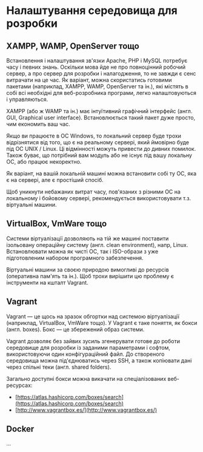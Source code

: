 
# Налаштування середовища для розробки

## XAMPP, WAMP, OpenServer тощо

Встановлення і налаштування зв'язки Apache, PHP і MySQL потребує часу і певних знань. Оскільки мова йде не про повноцінний робочий сервер, а про сервер для розробки і налагодження, то не завжди є сенс витрачати на це час. Як варіант, можна скористатись готовими пакетами (наприклад, XAMPP, WAMP, OpenServer та ін.), які містять в собі всі необхідні для веб-розробника програми, легко налаштовуються і управляються.

XAMPP (або ж WAMP та ін.) має інтуїтивний графічний інтерфейс (англ. GUI, Graphical user interface). Встановлюється такий пакет дуже просто, чим економить ваш час.

Якщо ви працюєте в ОС Windows, то локальний сервер буде трохи відрізнятися від того, що є на реальному сервері, який ймовірно буде під ОС UNIX / Linux. Ці відмінності можуть привести до дивних помилок. Також буває, що потрібний вам модуль або не існує під вашу локальну ОС, або працює некоректно.

Як варіант, на вашій локальній машині можна встановити собі ту ОС, яка є на сервері, але є простіший спосіб.

Щоб уникнути небажаних витрат часу, пов'язаних з різними ОС на локальному і бойовому сервері, рекомендується використовувати т.з. віртуальні машини.

## VirtualBox, VmWare тощо

Системи віртуалізації дозволяють на тій же машині поставити ізольовану операційну систему (англ. clean environment), напр, Linux. Встановлювати можна як чисті ОС, так і ISO-образи з уже підготовленим набором програмного забезпечення.

Віртуальні машини за своєю природою вимогливі до ресурсів (оперативна пам'ять та ін.). Щоб трохи вирішити цю проблему є інструменти на кшталт Vagrant.

## Vagrant

Vagrant — це щось на зразок обгортки над системою віртуалізації (наприклад, VirtualBox,  VmWare тощо). У Vagrant є таке поняття, як бокси (англ. boxes). Бокс — це збережений образ системи.

Vagrant дозволяє без зайвих зусиль згенерувати готове до роботи середовище для розробки із заданими параметрами і софтом, використовуючи один конфігураційний файл. До створеного середовища можна під'єднюватись через SSH, а також копіювати дані через спільні теки (англ. shared folders).

Загально доступні бокси можна викачати на спеціалізованих веб-ресурсах:

* [https://atlas.hashicorp.com/boxes/search](https://atlas.hashicorp.com/boxes/search)
* [http://www.vagrantbox.es/](http://www.vagrantbox.es/)

## Docker

...






